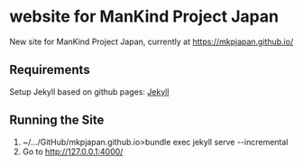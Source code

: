 # website for ManKind Project Japan

New site for ManKind Project Japan, currently at https://mkpjapan.github.io/

## Requirements
Setup Jekyll based on github pages:
[Jekyll](https://docs.github.com/en/pages/setting-up-a-github-pages-site-with-jekyll)

## Running the Site

1. ~/.../GitHub/mkpjapan.github.io>bundle exec jekyll serve --incremental
2. Go to http://127.0.0.1:4000/
